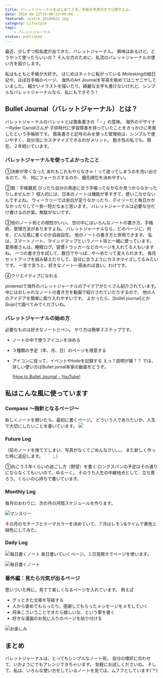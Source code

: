 ```yaml
---
title: バレットジャーナルをはじめて２年。手帳を写真付きで公開するよ。
date: 2018-06-22T19:00:53+09:00
featured: icatch_20180622.jpg
category: Lifestyle
tags:
    - バレットジャーナル
status: published
---
```


最近、少しずつ知名度が出てきた、バレットジャーナル。 興味はあるけど、どうやって使ったらいいの？ そんな方のために、私流のバレットジャーナルの使い方を紹介します。


私はもともと手帳が大好き。
はじめはネットに転がっている Moleskingの絵日記や、ほぼ日手帳のページ、 海外のArt Journalを写真を眺めてはニヤニヤしていました。
細かいイラストを描いたり、綺麗な文字も書けないけれど、シンプルなバレットジャーナルなら、私にもできそう！

## Bullet Journal（バレットジャーナル）とは？

 バレットジャーナルのバレットとは箇条書きの「・」の意味。 海外のデザイナーRyder Carrollさんが 子供時代に学習障害を持っていたことをきっかけに考案したという手帳術です。 箇条書きと記号のみを使った管理術は、シンプルで使いやすく、自分流にカスタマイズできるのがメリット。 飽き性の私でも、現在、２年続いています。

### バレットジャーナルを使ってよかったこと

①決断が早くなった あれもこれもやらなきゃ！って迷ってしまうのを洗い出せるので、今、何にフォーカスするのか、優先順位を決めやすい。

②脱：手帳難民 ぴったり自分の用途に合う手帳ってなかなか見つからなかったりしませんか？
個人的には、日本のノートは機能が多すぎて、使いこなせないんですよね。 ウィークリーでは余白が足りなかったり、デイリーだと毎日かかなかったりして一長一短だなぁと思います。 バレットジャーナルは必要な分だけ書けるのが楽。無駄がないです。

③他のノート術との相性がいい。
世の中にはいろんなノートの書き方、手帳術、管理方法がありますよね。 バレットジャーナルなら、どのページに、何を、どんな風に書くのか自由自在。 他のノートの書き方と併用できます。 私は、スマートノート、マインドマップというノート術と一緒に使っています。
愛用者さんは、睡眠ログ、習慣トラッカーなどのページを入れてる人もいますね。 一つの書き方を試して、数日でやっぱ、や〜めたって変えられます。 毎月セットアップを組み替えたりして、自分に合うようにカスタマイズしてるみたいです。 一言で言うと、好きなノート一冊あれば良い。わけです。

④クリエイティブになれる

pinterestで海外のバレットジャーナルのアイデアがたくさん紹介されています。 中にはおしゃれなノートの書き方を動画で紹介されていたりするので、 他の人のアイデアを簡単に取り入れやすいです。 よかったら、[bullet journal]とか[bujo]で調べてみてくださいね。

### バレットジャーナルの始め方

必要なものは好きなノートとペン。 やり方は簡単３ステップです。

* ノートの中で使うアイコンを決める
* ３種類の予定（年、月、日）のページを用意する
* アイコンに従って、イベントやtodoを記録する
  えっ？説明が雑？？ では、詳しい使い方はBullet jornal本家の動画をどうぞ。

  [[How to Bullet Journal - YouTube](https://www.youtube.com/watch?v=fm15cmYU0IM)]

## 私はこんな風に使っています

### Compass 〜指針となるページ〜

新しくノートを開いたら、最初に書くページ。 どういう人でありたいか、人生で大切にしたいことを書いています。
![](01_note_compass_page.jpg)

### Future Log

（前のノートを捨ててしまい、写真がなくてごめんなさい。。。 また新しく作った時に追記します。＾＾；）

①向こう３年くらいの過ごし方（野望）を書く ロングスパンの予定はその通りにならなくてもいいので、ゆるーく。 そのうち人生の中継地点として、立ち寄ろう。くらいの心持ちで書いています。

### Monthly Log
毎月のおわりに、次の月の月間スケジュールを作ります。

![マンスリー](02_note_monthly.jpg)

その月のモチーフとテーマカラーを決めていて、７月はレモン&ライムで黄色と緑色にしてみた。

### Daily Log

![毎日書くノート](03_note_daily.jpg)
毎日書いていくページ。１日見開きでページを使います。

![毎日書くノート](03_note_daily_icon.jpg)

### 番外編：見たら元気が出るページ

思いついた時に、見てて楽しくなるページを入れています。
例えば
 * グッときた文章を写経する
 * 人から褒めてもらったり、感謝してもらったメッセージをメモしていく
 * 将来こういうことできたら嬉しいな、という夢を書く
 * 好きな漫画のお気に入りのページを貼り付ける

![お楽しみ](03_note_fun.jpg)

## まとめ
 バレットジャーナルは、とってもシンプルなノート術。 自分の嗜好に合わせて、いかようにでもアレンジできちゃいます。 気軽にお試しくださいね。 そして、私は、いろんな使い方をしているノートを見ては、ムフフとしています(*´꒳`*)